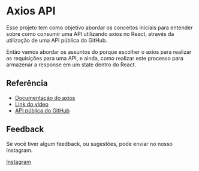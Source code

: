 
# Axios API

Esse projeto tem como objetivo abordar os conceitos iniciais para entender sobre como consumir uma API utilizando axios no React, através da utilização de uma API pública do GitHub.

Então vamos abordar os assuntos do porque escolher o axios para realizar as requisições para uma API, e ainda, como realizar este processo para armazenar a response em um state dentro do React.


## Referência

 - [Documentação do axios](https://axios-http.com/ptbr/docs/intro)
 - [Link do vídeo](https://youtu.be/BPu_mhegNbE)
 - [API pública do GitHub](https://docs.github.com/pt/rest/users/users?apiVersion=2022-11-28#get-a-user)


## Feedback

Se você tiver algum feedback, ou sugestões, pode enviar no nosso Instagram.

[Instagram](https://www.youtube.com/@estudece)

